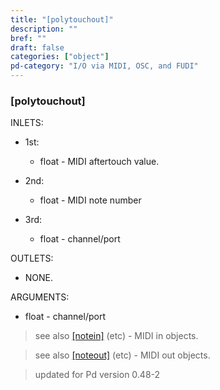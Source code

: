 ```yaml
---
title: "[polytouchout]"
description: ""
bref: ""
draft: false
categories: ["object"]
pd-category: "I/O via MIDI, OSC, and FUDI"
---
```


### [polytouchout]

INLETS:

- 1st: 
 
  - float - MIDI aftertouch value.
  
- 2nd: 

  - float - MIDI note number
  
- 3rd: 

  - float - channel/port

OUTLETS:
  
- NONE.
  
ARGUMENTS:

- float - channel/port


> see also [[notein]](../notein) (etc) - MIDI in objects.

> see also [[noteout]](../noteout) (etc) - MIDI out objects.

> updated for Pd version 0.48-2
 
